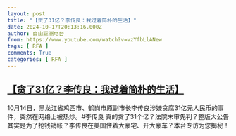 ```yaml
---
layout: post
title: "【贪了31亿？李传良：我过着简朴的生活】"
date: 2024-10-17T20:13:16.000Z
author: 自由亚洲电台
from: https://www.youtube.com/watch?v=vzYfbLlANew
tags: [ RFA ]
comments: True
categories: [ RFA ]
---
```

<!--1729195996000-->
[【贪了31亿？李传良：我过着简朴的生活】](https://www.youtube.com/watch?v=vzYfbLlANew)
------

<div>
10月14日，黑龙江省鸡西市、鹤岗市原副市长李传良涉嫌贪腐31亿元人民币的事件，突然在网络上被热炒。#李传良 真的贪了31个亿？法院未审先判？整版大公告其实是为了抢钱销帐？李传良在美国住着大豪宅、开大豪车？本台专访为您揭秘！
</div>
